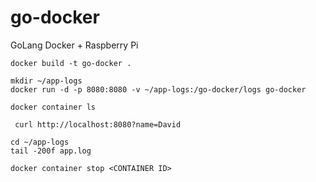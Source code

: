 # go-docker

GoLang Docker + Raspberry Pi

```
docker build -t go-docker .
```

```
mkdir ~/app-logs
docker run -d -p 8080:8080 -v ~/app-logs:/go-docker/logs go-docker
```

```
docker container ls
```

```
 curl http://localhost:8080?name=David
```

```
cd ~/app-logs
tail -200f app.log
```

```
docker container stop <CONTAINER ID>
```